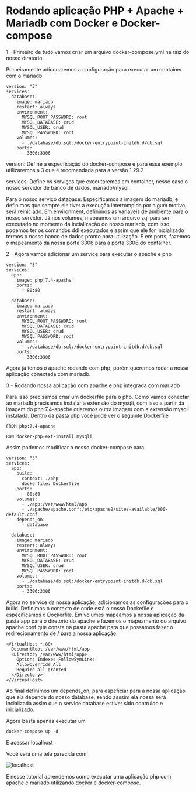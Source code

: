 # Rodando aplicação PHP + Apache + Mariadb com Docker e Docker-compose

1 - Primeiro de tudo vamos criar um arquivo docker-compose.yml na raiz do nosso diretorio.

Primeiramente adiconaremos a configuração para executar um container com o mariadb

```
version: "3"
services:
  database:
    image: mariadb
    restart: always
    environment:
      MYSQL_ROOT_PASSWORD: root
      MYSQL_DATABASE: crud
      MYSQL_USER: crud
      MYSQL_PASSWORD: root
    volumes:
      - ./database/db.sql:/docker-entrypoint-initdb.d/db.sql
    ports:
      - 3306:3306
```

version: Define a especficação do docker-compose e para esse exemplo utilizaremos a 3 que é recomendada para a versão 1.29.2

services: Define os serviços que executaremos em container, nesse caso o nosso servidor de banco de dados, mariadb/mysql.

Para o nosso serviço database:
Especificamos a imagem do mariadb, e definimos que sempre ele tiver a execução interrompida por algum motivo, será reiniciado.
Em environment, definimos as variáveis de ambiente para o nosso servidor.
Já nos volumes, mapeamos um arquivo sql para ser executado no momento da incialização do nosso mariadb, com isso podemos ter os comandos ddl executados e assim que ele for inicializado termos o nosso banco de dados pronto para utilização.
E em ports, fazemos o mapeamento da nossa porta 3306 para a porta 3306 do container.


2 - Agora vamos adicionar um service para executar o apache e php

```
version: "3"
services:
  app:
    image: php:7.4-apache
    ports:
      - 80:80

  database:
    image: mariadb
    restart: always
    environment:
      MYSQL_ROOT_PASSWORD: root
      MYSQL_DATABASE: crud
      MYSQL_USER: crud
      MYSQL_PASSWORD: root
    volumes:
      - ./database/db.sql:/docker-entrypoint-initdb.d/db.sql
    ports:
      - 3306:3306
```

Agora já temos o apache rodando com php, porém queremos rodar a nossa aplicação conectada com mariadb.

3 - Rodando nossa aplicação com apache e php integrada com mariadb

Para isso precisamos criar um dockerfile para o php. Como vamos conectar ao mariadb precisamos instalar a extensão do mysqli, com isso a partir da imagem do php:7.4-apache criaremos outra imagem com a extensão mysqli instalada. Dentro da pasta php você pode ver o seguinte Dockerfile

```
FROM php:7.4-apache

RUN docker-php-ext-install mysqli

```

Assim podemos modificar o nosso docker-compose para

```
version: "3"
services:
  app:
    build:
      context: ./php
      dockerfile: Dockerfile
    ports:
      - 80:80
    volumes:
      - ./app:/var/www/html/app
      - ./apache/apache.conf:/etc/apache2/sites-available/000-default.conf
    depends_on:
      - database

  database:
    image: mariadb
    restart: always
    environment:
      MYSQL_ROOT_PASSWORD: root
      MYSQL_DATABASE: crud
      MYSQL_USER: crud
      MYSQL_PASSWORD: root
    volumes:
      - ./database/db.sql:/docker-entrypoint-initdb.d/db.sql
    ports:
      - 3306:3306
```

Agora no service da nossa aplicação, adicionamos as configurações para o build. Definimos o contexto de onde está o nosso Dockefile e especificamos o Dockerfile.
Em volumes mapeamos a nossa aplicação da pasta app para o diretorio do apache e fazemos o mapeamento do arquivo apache.conf que consta na pasta apache para que possamos fazer o redirecionamento de / para a nossa aplicação.

```
<VirtualHost *:80>
  DocumentRoot /var/www/html/app
  <Directory /var/www/html/app>
    Options Indexes FollowSymLinks
    AllowOverride All
    Require all granted
  </Directory>
</VirtualHost>
```

Ao final definimos um depends_on, para espeficiar para a nossa aplicação que ela depende do nosso database, sendo asssim ela nossa será incializada assim que o service database estiver sido contruido e inicializado.

Agora basta apenas executar um 

```docker-compose up -d```

E acessar localhost

Você verá uma tela parecida com:

![localhost](docs/screenshot.png)

E nesse tutorial aprendemos como executar uma aplicação php com apache e mariadb utilizando docker e docker-compose.

